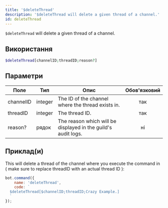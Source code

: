 ```yaml
---
title: '$deleteThread'
description: '$deleteThread will delete a given thread of a channel.'
id: deleteThread
---
```


`$deleteThread` will delete a given thread of a channel.

## Використання

```php
$deleteThread[channelID;threadID;reason?]
```

## Параметри

| Поле      | Тип     | Опис                                                          | Обов'язковий |
| --------- | ------- | ------------------------------------------------------------- |:------------:|
| channelID | integer | The ID of the channel where the thread exists in.             |     так      |
| threadID  | integer | The thread ID.                                                |     так      |
| reason?   | рядок   | The reason which will be displayed in the guild's audit logs. |      ні      |

## Приклад(и)

This will delete a thread of the channel where you execute the command in ( make sure to replace threadID with an actual thread ID ):

```javascript
bot.command({
    name: 'deleteThread',
    code: `
  $deleteThread[$channelID;threadID;Crazy Example.]
  `
});
```